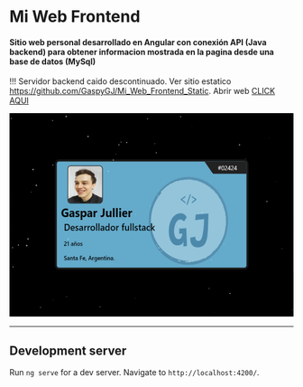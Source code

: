 # Mi Web Frontend

#### Sitio web personal desarrollado en Angular con conexión API (Java backend) para obtener informacion mostrada en la pagina desde una base de datos (MySql)

!!! Servidor backend caido descontinuado.
Ver sitio estatico https://github.com/GaspyGJ/Mi_Web_Frontend_Static.
Abrir web [CLICK AQUI](https://gaspy-dev.web.app/)

<img src="./src/assets/imagenes/EsteProyecto/capturaOpenGraph.png" height=360px width=520px />

<hr/>

## Development server

Run `ng serve` for a dev server. Navigate to `http://localhost:4200/`.
